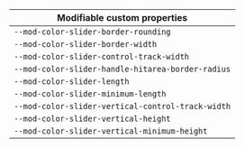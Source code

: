 | Modifiable custom properties                      |
| ------------------------------------------------- |
| `--mod-color-slider-border-rounding`              |
| `--mod-color-slider-border-width`                 |
| `--mod-color-slider-control-track-width`          |
| `--mod-color-slider-handle-hitarea-border-radius` |
| `--mod-color-slider-length`                       |
| `--mod-color-slider-minimum-length`               |
| `--mod-color-slider-vertical-control-track-width` |
| `--mod-color-slider-vertical-height`              |
| `--mod-color-slider-vertical-minimum-height`      |
